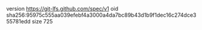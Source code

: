 version https://git-lfs.github.com/spec/v1
oid sha256:95975c555aa039efebf4a3000a4da7bc89b43d1b9f1dec16c274dce355781edd
size 725
